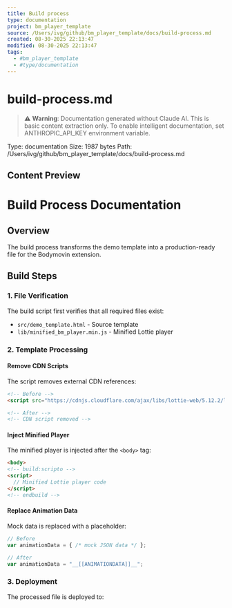 ```yaml
---
title: Build process
type: documentation
project: bm_player_template
source: /Users/ivg/github/bm_player_template/docs/build-process.md
created: 08-30-2025 22:13:47
modified: 08-30-2025 22:13:47
tags:
  - #bm_player_template
  - #type/documentation
---
```


# build-process.md

> ⚠️ **Warning**: Documentation generated without Claude AI. This is basic content extraction only.
> To enable intelligent documentation, set ANTHROPIC_API_KEY environment variable.

Type: documentation
Size: 1987 bytes
Path: /Users/ivg/github/bm_player_template/docs/build-process.md

## Content Preview

# Build Process Documentation

## Overview

The build process transforms the demo template into a production-ready file for the Bodymovin extension.

## Build Steps

### 1. File Verification
The build script first verifies that all required files exist:
- `src/demo_template.html` - Source template
- `lib/minified_bm_player.min.js` - Minified Lottie player

### 2. Template Processing

#### Remove CDN Scripts
The script removes external CDN references:
```html
<!-- Before -->
<script src="https://cdnjs.cloudflare.com/ajax/libs/lottie-web/5.12.2/lottie.min.js"></script>

<!-- After -->
<!-- CDN script removed -->
```

#### Inject Minified Player
The minified player is injected after the `<body>` tag:
```html
<body>
<!-- build:scripto -->
<script>
  // Minified Lottie player code
</script>
<!-- endbuild -->
```

#### Replace Animation Data
Mock data is replaced with a placeholder:
```javascript
// Before
var animationData = { /* mock JSON data */ };

// After
var animationData = "__[[ANIMATIONDATA]]__";
```

### 3. Deployment

The processed file is deployed to:
```